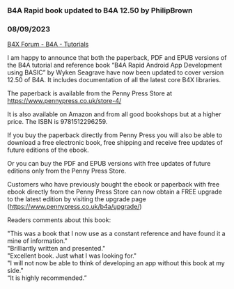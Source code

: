 ### B4A Rapid book updated to B4A 12.50 by PhilipBrown
### 08/09/2023
[B4X Forum - B4A - Tutorials](https://www.b4x.com/android/forum/threads/149511/)

I am happy to announce that both the paperback, PDF and EPUB versions of the B4A tutorial and reference book “B4A Rapid Android App Development using BASIC” by Wyken Seagrave have now been updated to cover version 12.50 of B4A. It includes documentation of all the latest core B4X libraries.  
  
The paperback is available from the Penny Press Store at <https://www.pennypress.co.uk/store-4/>   
  
It is also available on Amazon and from all good bookshops but at a higher price. The ISBN is 9781512296259.   
  
If you buy the paperback directly from Penny Press you will also be able to download a free electronic book, free shipping and receive free updates of future editions of the ebook.  
  
Or you can buy the PDF and EPUB versions with free updates of future editions only from the Penny Press Store.  
  
Customers who have previously bought the ebook or paperback with free ebook directly from the Penny Press Store can now obtain a FREE upgrade to the latest edition by visiting the upgrade page (<https://www.pennypress.co.uk/b4a/upgrade/>)  
  
Readers comments about this book:  
  
"This was a book that I now use as a constant reference and have found it a mine of information."  
"Brilliantly written and presented."  
"Excellent book. Just what I was looking for."  
"I will not now be able to think of developing an app without this book at my side."  
“It is highly recommended.”
